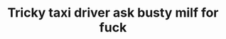 ---
layout: post
title: Tricky taxi driver ask busty milf for fuck
duration: '06:55'
view: 205
rate: 2
video: 'http://fantasti.cc/embed/751447/'
category:
 - busty
 - gorgeous
 - rough
 - blowjob
 - outdoor
 - blonde
 - rough
tags: 
 - sucked
 - fucked
priority: 0.9
changefreq: daily
---